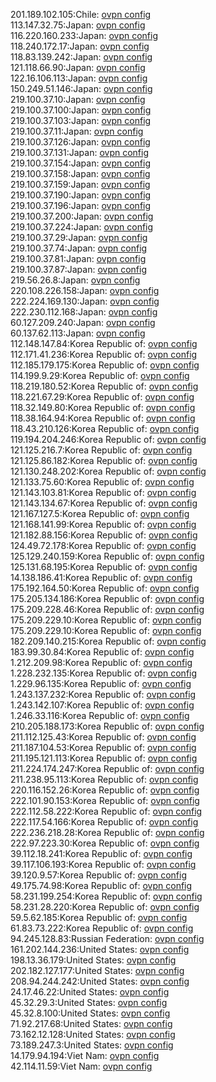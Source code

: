201.189.102.105:Chile: [ovpn config](vpn/201_189_102_105.ovpn)  
113.147.32.75:Japan: [ovpn config](vpn/113_147_32_75.ovpn)  
116.220.160.233:Japan: [ovpn config](vpn/116_220_160_233.ovpn)  
118.240.172.17:Japan: [ovpn config](vpn/118_240_172_17.ovpn)  
118.83.139.242:Japan: [ovpn config](vpn/118_83_139_242.ovpn)  
121.118.66.90:Japan: [ovpn config](vpn/121_118_66_90.ovpn)  
122.16.106.113:Japan: [ovpn config](vpn/122_16_106_113.ovpn)  
150.249.51.146:Japan: [ovpn config](vpn/150_249_51_146.ovpn)  
219.100.37.10:Japan: [ovpn config](vpn/219_100_37_10.ovpn)  
219.100.37.100:Japan: [ovpn config](vpn/219_100_37_100.ovpn)  
219.100.37.103:Japan: [ovpn config](vpn/219_100_37_103.ovpn)  
219.100.37.11:Japan: [ovpn config](vpn/219_100_37_11.ovpn)  
219.100.37.126:Japan: [ovpn config](vpn/219_100_37_126.ovpn)  
219.100.37.131:Japan: [ovpn config](vpn/219_100_37_131.ovpn)  
219.100.37.154:Japan: [ovpn config](vpn/219_100_37_154.ovpn)  
219.100.37.158:Japan: [ovpn config](vpn/219_100_37_158.ovpn)  
219.100.37.159:Japan: [ovpn config](vpn/219_100_37_159.ovpn)  
219.100.37.190:Japan: [ovpn config](vpn/219_100_37_190.ovpn)  
219.100.37.196:Japan: [ovpn config](vpn/219_100_37_196.ovpn)  
219.100.37.200:Japan: [ovpn config](vpn/219_100_37_200.ovpn)  
219.100.37.224:Japan: [ovpn config](vpn/219_100_37_224.ovpn)  
219.100.37.29:Japan: [ovpn config](vpn/219_100_37_29.ovpn)  
219.100.37.74:Japan: [ovpn config](vpn/219_100_37_74.ovpn)  
219.100.37.81:Japan: [ovpn config](vpn/219_100_37_81.ovpn)  
219.100.37.87:Japan: [ovpn config](vpn/219_100_37_87.ovpn)  
219.56.26.8:Japan: [ovpn config](vpn/219_56_26_8.ovpn)  
220.108.226.158:Japan: [ovpn config](vpn/220_108_226_158.ovpn)  
222.224.169.130:Japan: [ovpn config](vpn/222_224_169_130.ovpn)  
222.230.112.168:Japan: [ovpn config](vpn/222_230_112_168.ovpn)  
60.127.209.240:Japan: [ovpn config](vpn/60_127_209_240.ovpn)  
60.137.62.113:Japan: [ovpn config](vpn/60_137_62_113.ovpn)  
112.148.147.84:Korea Republic of: [ovpn config](vpn/112_148_147_84.ovpn)  
112.171.41.236:Korea Republic of: [ovpn config](vpn/112_171_41_236.ovpn)  
112.185.179.175:Korea Republic of: [ovpn config](vpn/112_185_179_175.ovpn)  
114.199.9.29:Korea Republic of: [ovpn config](vpn/114_199_9_29.ovpn)  
118.219.180.52:Korea Republic of: [ovpn config](vpn/118_219_180_52.ovpn)  
118.221.67.29:Korea Republic of: [ovpn config](vpn/118_221_67_29.ovpn)  
118.32.149.80:Korea Republic of: [ovpn config](vpn/118_32_149_80.ovpn)  
118.38.164.94:Korea Republic of: [ovpn config](vpn/118_38_164_94.ovpn)  
118.43.210.126:Korea Republic of: [ovpn config](vpn/118_43_210_126.ovpn)  
119.194.204.246:Korea Republic of: [ovpn config](vpn/119_194_204_246.ovpn)  
121.125.216.7:Korea Republic of: [ovpn config](vpn/121_125_216_7.ovpn)  
121.125.86.182:Korea Republic of: [ovpn config](vpn/121_125_86_182.ovpn)  
121.130.248.202:Korea Republic of: [ovpn config](vpn/121_130_248_202.ovpn)  
121.133.75.60:Korea Republic of: [ovpn config](vpn/121_133_75_60.ovpn)  
121.143.103.81:Korea Republic of: [ovpn config](vpn/121_143_103_81.ovpn)  
121.143.134.67:Korea Republic of: [ovpn config](vpn/121_143_134_67.ovpn)  
121.167.127.5:Korea Republic of: [ovpn config](vpn/121_167_127_5.ovpn)  
121.168.141.99:Korea Republic of: [ovpn config](vpn/121_168_141_99.ovpn)  
121.182.88.156:Korea Republic of: [ovpn config](vpn/121_182_88_156.ovpn)  
124.49.72.178:Korea Republic of: [ovpn config](vpn/124_49_72_178.ovpn)  
125.129.240.159:Korea Republic of: [ovpn config](vpn/125_129_240_159.ovpn)  
125.131.68.195:Korea Republic of: [ovpn config](vpn/125_131_68_195.ovpn)  
14.138.186.41:Korea Republic of: [ovpn config](vpn/14_138_186_41.ovpn)  
175.192.164.50:Korea Republic of: [ovpn config](vpn/175_192_164_50.ovpn)  
175.205.134.186:Korea Republic of: [ovpn config](vpn/175_205_134_186.ovpn)  
175.209.228.46:Korea Republic of: [ovpn config](vpn/175_209_228_46.ovpn)  
175.209.229.10:Korea Republic of: [ovpn config](vpn/175_209_229_10.ovpn)  
175.209.229.10:Korea Republic of: [ovpn config](vpn/175_209_229_10.ovpn)  
182.209.140.215:Korea Republic of: [ovpn config](vpn/182_209_140_215.ovpn)  
183.99.30.84:Korea Republic of: [ovpn config](vpn/183_99_30_84.ovpn)  
1.212.209.98:Korea Republic of: [ovpn config](vpn/1_212_209_98.ovpn)  
1.228.232.135:Korea Republic of: [ovpn config](vpn/1_228_232_135.ovpn)  
1.229.96.135:Korea Republic of: [ovpn config](vpn/1_229_96_135.ovpn)  
1.243.137.232:Korea Republic of: [ovpn config](vpn/1_243_137_232.ovpn)  
1.243.142.107:Korea Republic of: [ovpn config](vpn/1_243_142_107.ovpn)  
1.246.33.116:Korea Republic of: [ovpn config](vpn/1_246_33_116.ovpn)  
210.205.188.173:Korea Republic of: [ovpn config](vpn/210_205_188_173.ovpn)  
211.112.125.43:Korea Republic of: [ovpn config](vpn/211_112_125_43.ovpn)  
211.187.104.53:Korea Republic of: [ovpn config](vpn/211_187_104_53.ovpn)  
211.195.121.113:Korea Republic of: [ovpn config](vpn/211_195_121_113.ovpn)  
211.224.174.247:Korea Republic of: [ovpn config](vpn/211_224_174_247.ovpn)  
211.238.95.113:Korea Republic of: [ovpn config](vpn/211_238_95_113.ovpn)  
220.116.152.26:Korea Republic of: [ovpn config](vpn/220_116_152_26.ovpn)  
222.101.90.153:Korea Republic of: [ovpn config](vpn/222_101_90_153.ovpn)  
222.112.58.222:Korea Republic of: [ovpn config](vpn/222_112_58_222.ovpn)  
222.117.54.166:Korea Republic of: [ovpn config](vpn/222_117_54_166.ovpn)  
222.236.218.28:Korea Republic of: [ovpn config](vpn/222_236_218_28.ovpn)  
222.97.223.30:Korea Republic of: [ovpn config](vpn/222_97_223_30.ovpn)  
39.112.18.241:Korea Republic of: [ovpn config](vpn/39_112_18_241.ovpn)  
39.117.106.193:Korea Republic of: [ovpn config](vpn/39_117_106_193.ovpn)  
39.120.9.57:Korea Republic of: [ovpn config](vpn/39_120_9_57.ovpn)  
49.175.74.98:Korea Republic of: [ovpn config](vpn/49_175_74_98.ovpn)  
58.231.199.254:Korea Republic of: [ovpn config](vpn/58_231_199_254.ovpn)  
58.231.28.220:Korea Republic of: [ovpn config](vpn/58_231_28_220.ovpn)  
59.5.62.185:Korea Republic of: [ovpn config](vpn/59_5_62_185.ovpn)  
61.83.73.222:Korea Republic of: [ovpn config](vpn/61_83_73_222.ovpn)  
94.245.128.83:Russian Federation: [ovpn config](vpn/94_245_128_83.ovpn)  
161.202.144.236:United States: [ovpn config](vpn/161_202_144_236.ovpn)  
198.13.36.179:United States: [ovpn config](vpn/198_13_36_179.ovpn)  
202.182.127.177:United States: [ovpn config](vpn/202_182_127_177.ovpn)  
208.94.244.242:United States: [ovpn config](vpn/208_94_244_242.ovpn)  
24.17.46.22:United States: [ovpn config](vpn/24_17_46_22.ovpn)  
45.32.29.3:United States: [ovpn config](vpn/45_32_29_3.ovpn)  
45.32.8.100:United States: [ovpn config](vpn/45_32_8_100.ovpn)  
71.92.217.68:United States: [ovpn config](vpn/71_92_217_68.ovpn)  
73.162.12.128:United States: [ovpn config](vpn/73_162_12_128.ovpn)  
73.189.247.3:United States: [ovpn config](vpn/73_189_247_3.ovpn)  
14.179.94.194:Viet Nam: [ovpn config](vpn/14_179_94_194.ovpn)  
42.114.11.59:Viet Nam: [ovpn config](vpn/42_114_11_59.ovpn)  
